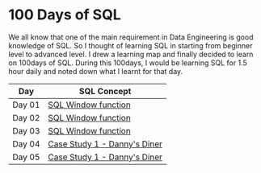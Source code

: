 # 100 Days of SQL
We all know that one of the main requirement in Data Engineering is good knowledge of SQL. So I thought of learning SQL in starting from beginner level to advanced level. I drew a learning map and finally decided to learn on 100days of SQL. During this 100days, I would be learning SQL for 1.5 hour daily and noted down what I learnt for that day.

| Day | SQL Concept |
|---------|---------------|
| Day 01 | [SQL Window function]()|
| Day 02 | [SQL Window function]()|
| Day 03 | [SQL Window function]()|
| Day 04 | [Case Study 1 - Danny's Diner](https://github.com/vidush5/100-Days-of-SQL/tree/main/Day_04)|
| Day 05 | [Case Study 1 - Danny's Diner]()|


